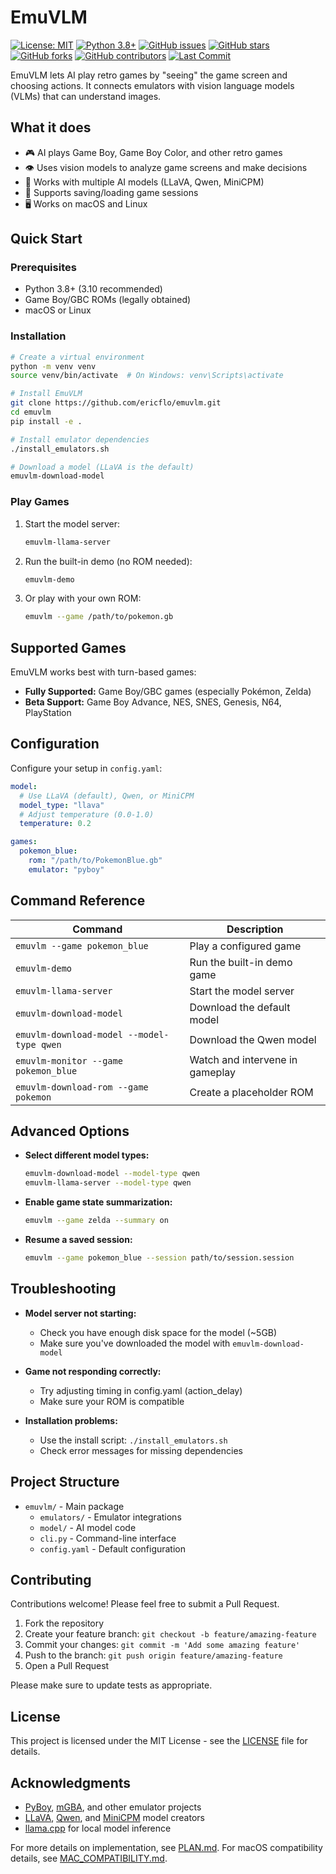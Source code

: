 # EmuVLM

[![License: MIT](https://img.shields.io/badge/License-MIT-yellow.svg)](https://opensource.org/licenses/MIT)
[![Python 3.8+](https://img.shields.io/badge/python-3.8+-blue.svg)](https://www.python.org/downloads/)
[![GitHub issues](https://img.shields.io/github/issues/ericflo/emuvlm)](https://github.com/ericflo/emuvlm/issues)
[![GitHub stars](https://img.shields.io/github/stars/ericflo/emuvlm)](https://github.com/ericflo/emuvlm/stargazers)
[![GitHub forks](https://img.shields.io/github/forks/ericflo/emuvlm)](https://github.com/ericflo/emuvlm/network)
[![GitHub contributors](https://img.shields.io/github/contributors/ericflo/emuvlm)](https://github.com/ericflo/emuvlm/graphs/contributors)
[![Last Commit](https://img.shields.io/github/last-commit/ericflo/emuvlm)](https://github.com/ericflo/emuvlm/commits/main)

EmuVLM lets AI play retro games by "seeing" the game screen and choosing actions. It connects emulators with vision language models (VLMs) that can understand images.

<!--![EmuVLM Demo](https://github.com/ericflo/emuvlm/raw/main/docs/images/demo.gif)-->

## What it does

- 🎮 AI plays Game Boy, Game Boy Color, and other retro games
- 👁️ Uses vision models to analyze game screens and make decisions
- 🧠 Works with multiple AI models (LLaVA, Qwen, MiniCPM)
- 💾 Supports saving/loading game sessions
- 🖥️ Works on macOS and Linux

## Quick Start

### Prerequisites

- Python 3.8+ (3.10 recommended)
- Game Boy/GBC ROMs (legally obtained)
- macOS or Linux

### Installation

```bash
# Create a virtual environment
python -m venv venv
source venv/bin/activate  # On Windows: venv\Scripts\activate

# Install EmuVLM
git clone https://github.com/ericflo/emuvlm.git
cd emuvlm
pip install -e .

# Install emulator dependencies
./install_emulators.sh

# Download a model (LLaVA is the default)
emuvlm-download-model
```

### Play Games

1. Start the model server:
   ```bash
   emuvlm-llama-server
   ```

2. Run the built-in demo (no ROM needed):
   ```bash
   emuvlm-demo
   ```

3. Or play with your own ROM:
   ```bash
   emuvlm --game /path/to/pokemon.gb
   ```

## Supported Games

EmuVLM works best with turn-based games:

- **Fully Supported:** Game Boy/GBC games (especially Pokémon, Zelda)
- **Beta Support:** Game Boy Advance, NES, SNES, Genesis, N64, PlayStation

## Configuration

Configure your setup in `config.yaml`:

```yaml
model:
  # Use LLaVA (default), Qwen, or MiniCPM
  model_type: "llava"
  # Adjust temperature (0.0-1.0)
  temperature: 0.2

games:
  pokemon_blue:
    rom: "/path/to/PokemonBlue.gb"
    emulator: "pyboy"
```

## Command Reference

| Command | Description |
|---------|-------------|
| `emuvlm --game pokemon_blue` | Play a configured game |
| `emuvlm-demo` | Run the built-in demo game |
| `emuvlm-llama-server` | Start the model server |
| `emuvlm-download-model` | Download the default model |
| `emuvlm-download-model --model-type qwen` | Download the Qwen model |
| `emuvlm-monitor --game pokemon_blue` | Watch and intervene in gameplay |
| `emuvlm-download-rom --game pokemon` | Create a placeholder ROM |

## Advanced Options

- **Select different model types:**
  ```bash
  emuvlm-download-model --model-type qwen
  emuvlm-llama-server --model-type qwen
  ```

- **Enable game state summarization:**
  ```bash
  emuvlm --game zelda --summary on
  ```

- **Resume a saved session:**
  ```bash
  emuvlm --game pokemon_blue --session path/to/session.session
  ```

## Troubleshooting

- **Model server not starting:** 
  - Check you have enough disk space for the model (~5GB)
  - Make sure you've downloaded the model with `emuvlm-download-model`

- **Game not responding correctly:**
  - Try adjusting timing in config.yaml (action_delay)
  - Make sure your ROM is compatible

- **Installation problems:**
  - Use the install script: `./install_emulators.sh`
  - Check error messages for missing dependencies

## Project Structure

- `emuvlm/` - Main package
  - `emulators/` - Emulator integrations
  - `model/` - AI model code
  - `cli.py` - Command-line interface
  - `config.yaml` - Default configuration

## Contributing

Contributions welcome! Please feel free to submit a Pull Request.

1. Fork the repository
2. Create your feature branch: `git checkout -b feature/amazing-feature`
3. Commit your changes: `git commit -m 'Add some amazing feature'`
4. Push to the branch: `git push origin feature/amazing-feature`
5. Open a Pull Request

Please make sure to update tests as appropriate.

## License

This project is licensed under the MIT License - see the [LICENSE](LICENSE) file for details.

## Acknowledgments

- [PyBoy](https://github.com/Baekalfen/PyBoy), [mGBA](https://mgba.io/), and other emulator projects
- [LLaVA](https://github.com/haotian-liu/LLaVA), [Qwen](https://github.com/QwenLM/Qwen-VL), and [MiniCPM](https://github.com/OpenBMB/MiniCPM) model creators
- [llama.cpp](https://github.com/ggerganov/llama.cpp) for local model inference

For more details on implementation, see [PLAN.md](PLAN.md).
For macOS compatibility details, see [MAC_COMPATIBILITY.md](MAC_COMPATIBILITY.md).